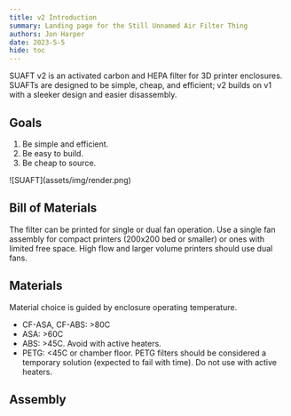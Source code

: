 ```yaml
---
title: v2 Introduction
summary: Landing page for the Still Unnamed Air Filter Thing
authors: Jon Harper
date: 2023-5-5
hide: toc
---
```


<div markdown class="jh-grid-container jh-grid-2">
<div markdown class="jh-card">

SUAFT v2 is an activated carbon and HEPA filter for 3D printer enclosures. SUAFTs are designed to be simple, cheap, and efficient; v2 builds on v1 with a sleeker design and easier disassembly.

## Goals

1. Be simple and efficient.
2. Be easy to build.
3. Be cheap to source.
</div>
<div markdown class="jh-grid-img">
![SUAFT](assets/img/render.png)
</div>
</div>

## Bill of Materials

The filter can be printed for single or dual fan operation. Use a single fan assembly for compact printers (200x200 bed or smaller) or ones with limited free space. High flow and larger volume printers should use dual fans.
<!-- 
[Single Fan BOM](single.md){ .md-button }

[Dual Fan BOM](dual.md){ .md-button } -->

## Materials

Material choice is guided by enclosure operating temperature.

- CF-ASA, CF-ABS: >80C
- ASA: >60C
- ABS: >45C. Avoid with active heaters.
- PETG: <45C or chamber floor. PETG filters should be considered a temporary solution (expected to fail with time). Do not use with active heaters.

## Assembly
<!-- 
[Heat Set Insert Locations](inserts.md){ .md-button }

[Assembly Guide](assembly.md){ .md-button } -->